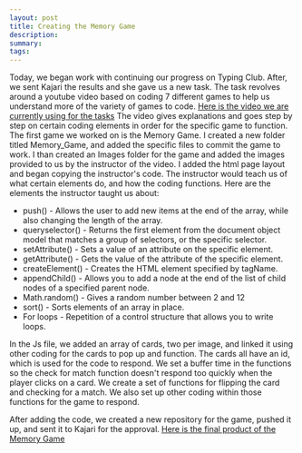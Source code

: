 ```yaml
---
layout: post
title: Creating the Memory Game
description: 
summary: 
tags: 
---
```

Today, we began work with continuing our progress on Typing Club. After, we sent Kajari the results and she gave us a new task. The task revolves around a youtube video based on coding 7 different games to help us understand more of the variety of games to code. [Here is the video we are currently using for the tasks](https://www.youtube.com/watch?v=lhNdUVh3qCc) The video gives explanations and goes step by step on certain coding elements in order for the specific game to function. The first game we worked on is the Memory Game. I created a new folder titled Memory_Game, and added the specific files to commit the game to work. I than created an Images folder for the game and added the images provided to us by the instructor of the video. I added the html page layout and began copying the instructor's code. The instructor would teach us of what certain elements do, and how the coding functions. Here are the elements the instructor taught us about:

* push() - Allows the user to add new items at the end of the array, while also changing the length of the array.
* queryselector() - Returns the first element from the document object model that matches a group of selectors, or the specific selector.
* setAttribute() - Sets a value of an attribute on the specific element.
* getAttribute() - Gets the value of the attribute of the specific element.
* createElement() - Creates the HTML element specified by tagName.
* appendChild() - Allows you to add a node at the end of the list of child nodes of a specified parent node.
* Math.random() - Gives a random number between 2 and 12
* sort() - Sorts elements of an array in place.
* For loops - Repetition of a control structure that allows you to write loops.

In the Js file, we added an array of cards, two per image, and linked it using other coding for the cards to pop up and function. The cards all have an id, which is used for the code to respond. We set a buffer time in the functions so the check for match function doesn't respond too quickly when the player clicks on a card. We create a set of functions for flipping the card and checking for a match. We also set up other coding within those functions for the game to respond.

After adding the code, we created a new repository for the game, pushed it up, and sent it to Kajari for the approval. [Here is the final product of the Memory Game](https://osvaldo178.github.io/Memory_Game/)